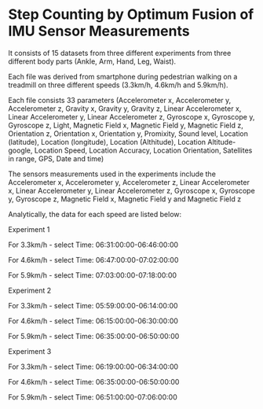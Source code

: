 # Step Counting by Optimum Fusion of IMU Sensor Measurements
<p> It consists of 15 datasets from three different experiments from three different body parts (Ankle, Arm, Hand, Leg, Waist).
<p> Each file was derived from smartphone during pedestrian walking on a treadmill on three different speeds (3.3km/h, 4.6km/h and 5.9km/h).
<p> Each file consists 33 parameters (Accelerometer x, Accelerometer y, Accelerometer z, Gravity x, Gravity y, Gravity z, Linear Accelerometer x, Linear Accelerometer y, Linear Accelerometer z, Gyroscope x, Gyroscope y, Gyroscope z, Light, Magnetic Field x, Magnetic Field y, Magnetic Field z, Orientation z, Orientation x, Orientation y, Promixity, Sound level, Location (latitude), Location (longitude), Location (Althitude), Location Altitude-google, Location Speed, Location Accuracy, Location Orientation, Satellites in range, GPS, Date and time)
<p> The sensors measurements used in the experiments include the Accelerometer x, Accelerometer y, Accelerometer z, Linear Accelerometer x, Linear Accelerometer y, Linear Accelerometer z, Gyroscope x, Gyroscope y, Gyroscope z, Magnetic Field x, Magnetic Field y and Magnetic Field z
<p> Analytically, the data for each speed are listed below:
<p>
<p> Experiment 1
<p> For 3.3km/h - select Time: 06:31:00:00-06:46:00:00
<p> For 4.6km/h - select Time: 06:47:00:00-07:02:00:00
<p> For 5.9km/h - select Time: 07:03:00:00-07:18:00:00
<p>
<p> Experiment 2
<p> For 3.3km/h - select Time: 05:59:00:00-06:14:00:00
<p> For 4.6km/h - select Time: 06:15:00:00-06:30:00:00
<p> For 5.9km/h - select Time: 06:35:00:00-06:50:00:00
<p>
<p> Experiment 3
<p> For 3.3km/h - select Time: 06:19:00:00-06:34:00:00
<p> For 4.6km/h - select Time: 06:35:00:00-06:50:00:00
<p> For 5.9km/h - select Time: 06:51:00:00-07:06:00:00
